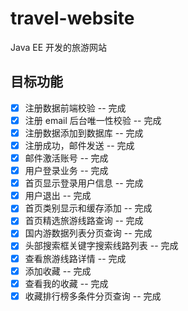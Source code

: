 # travel-website
Java EE 开发的旅游网站



## 目标功能

- [x] 注册数据前端校验 -- 完成 
- [x] 注册 email 后台唯一性校验 -- 完成
- [x] 注册数据添加到数据库 -- 完成
- [x] 注册成功，邮件发送 -- 完成
- [x] 邮件激活账号 -- 完成
- [x] 用户登录业务 -- 完成
- [x] 首页显示登录用户信息 -- 完成
- [x] 用户退出 -- 完成
- [x] 首页类别显示和缓存添加 -- 完成
- [x] 首页精选旅游线路查询 -- 完成
- [x] 国内游数据列表分页查询 -- 完成
- [x] 头部搜索框关键字搜索线路列表 -- 完成
- [x] 查看旅游线路详情 -- 完成
- [x] 添加收藏 -- 完成
- [x] 查看我的收藏 -- 完成
- [x] 收藏排行榜多条件分页查询 -- 完成
